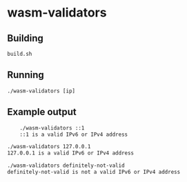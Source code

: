 # wasm-validators

## Building

    build.sh

## Running

    ./wasm-validators [ip]

## Example output

```bash
    ./wasm-validators ::1
    ::1 is a valid IPv6 or IPv4 address
```

```bash
./wasm-validators 127.0.0.1
127.0.0.1 is a valid IPv6 or IPv4 address
```

```bash
./wasm-validators definitely-not-valid
definitely-not-valid is not a valid IPv6 or IPv4 address
```